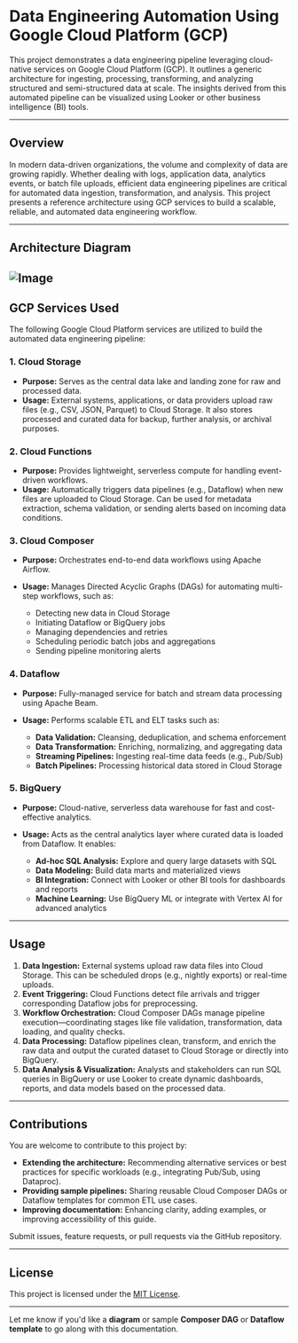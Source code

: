 

# Data Engineering Automation Using Google Cloud Platform (GCP)

This project demonstrates a data engineering pipeline leveraging cloud-native services on Google Cloud Platform (GCP). It outlines a generic architecture for ingesting, processing, transforming, and analyzing structured and semi-structured data at scale. The insights derived from this automated pipeline can be visualized using Looker or other business intelligence (BI) tools.

---

## Overview

In modern data-driven organizations, the volume and complexity of data are growing rapidly. Whether dealing with logs, application data, analytics events, or batch file uploads, efficient data engineering pipelines are critical for automated data ingestion, transformation, and analysis. This project presents a reference architecture using GCP services to build a scalable, reliable, and automated data engineering workflow.

---

## Architecture Diagram

![Image](https://github.com/user-attachments/assets/b523b286-f03a-404a-854c-6e9c9543116c)
---

## GCP Services Used

The following Google Cloud Platform services are utilized to build the automated data engineering pipeline:

### 1. Cloud Storage

* **Purpose:** Serves as the central data lake and landing zone for raw and processed data.
* **Usage:** External systems, applications, or data providers upload raw files (e.g., CSV, JSON, Parquet) to Cloud Storage. It also stores processed and curated data for backup, further analysis, or archival purposes.

### 2. Cloud Functions

* **Purpose:** Provides lightweight, serverless compute for handling event-driven workflows.
* **Usage:** Automatically triggers data pipelines (e.g., Dataflow) when new files are uploaded to Cloud Storage. Can be used for metadata extraction, schema validation, or sending alerts based on incoming data conditions.

### 3. Cloud Composer

* **Purpose:** Orchestrates end-to-end data workflows using Apache Airflow.
* **Usage:** Manages Directed Acyclic Graphs (DAGs) for automating multi-step workflows, such as:

  * Detecting new data in Cloud Storage
  * Initiating Dataflow or BigQuery jobs
  * Managing dependencies and retries
  * Scheduling periodic batch jobs and aggregations
  * Sending pipeline monitoring alerts

### 4. Dataflow

* **Purpose:** Fully-managed service for batch and stream data processing using Apache Beam.
* **Usage:** Performs scalable ETL and ELT tasks such as:

  * **Data Validation:** Cleansing, deduplication, and schema enforcement
  * **Data Transformation:** Enriching, normalizing, and aggregating data
  * **Streaming Pipelines:** Ingesting real-time data feeds (e.g., Pub/Sub)
  * **Batch Pipelines:** Processing historical data stored in Cloud Storage

### 5. BigQuery

* **Purpose:** Cloud-native, serverless data warehouse for fast and cost-effective analytics.
* **Usage:** Acts as the central analytics layer where curated data is loaded from Dataflow. It enables:

  * **Ad-hoc SQL Analysis:** Explore and query large datasets with SQL
  * **Data Modeling:** Build data marts and materialized views
  * **BI Integration:** Connect with Looker or other BI tools for dashboards and reports
  * **Machine Learning:** Use BigQuery ML or integrate with Vertex AI for advanced analytics

---

## Usage

1. **Data Ingestion:** External systems upload raw data files into Cloud Storage. This can be scheduled drops (e.g., nightly exports) or real-time uploads.
2. **Event Triggering:** Cloud Functions detect file arrivals and trigger corresponding Dataflow jobs for preprocessing.
3. **Workflow Orchestration:** Cloud Composer DAGs manage pipeline execution—coordinating stages like file validation, transformation, data loading, and quality checks.
4. **Data Processing:** Dataflow pipelines clean, transform, and enrich the raw data and output the curated dataset to Cloud Storage or directly into BigQuery.
5. **Data Analysis & Visualization:** Analysts and stakeholders can run SQL queries in BigQuery or use Looker to create dynamic dashboards, reports, and data models based on the processed data.

---

## Contributions

You are welcome to contribute to this project by:

* **Extending the architecture:** Recommending alternative services or best practices for specific workloads (e.g., integrating Pub/Sub, using Dataproc).
* **Providing sample pipelines:** Sharing reusable Cloud Composer DAGs or Dataflow templates for common ETL use cases.
* **Improving documentation:** Enhancing clarity, adding examples, or improving accessibility of this guide.

Submit issues, feature requests, or pull requests via the GitHub repository.

---

## License

This project is licensed under the [MIT License](LICENSE).

---

Let me know if you'd like a **diagram** or sample **Composer DAG** or **Dataflow template** to go along with this documentation.
